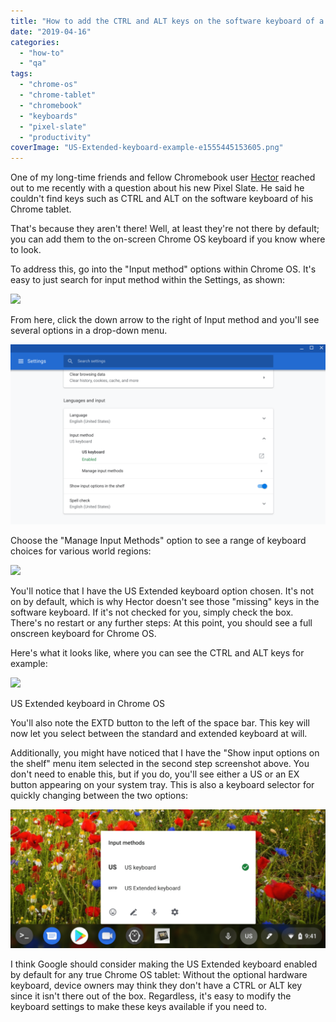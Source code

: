 ```yaml
---
title: "How to add the CTRL and ALT keys on the software keyboard of a Chromebook or Chrome tablet"
date: "2019-04-16"
categories: 
  - "how-to"
  - "qa"
tags: 
  - "chrome-os"
  - "chrome-tablet"
  - "chromebook"
  - "keyboards"
  - "pixel-slate"
  - "productivity"
coverImage: "US-Extended-keyboard-example-e1555445153605.png"
---
```


One of my long-time friends and fellow Chromebook user [Hector](https://www.youtube.com/user/MrHG78) reached out to me recently with a question about his new Pixel Slate. He said he couldn't find keys such as CTRL and ALT on the software keyboard of his Chrome tablet.

That's because they aren't there! Well, at least they're not there by default; you can add them to the on-screen Chrome OS keyboard if you know where to look.

To address this, go into the "Input method" options within Chrome OS. It's easy to just search for input method within the Settings, as shown:

![](https://i0.wp.com/www.aboutchromebooks.com/wp-content/uploads/2019/04/Chrome-OS-input-method-settings.png?fit=800%2C325&ssl=1)

From here, click the down arrow to the right of Input method and you'll see several options in a drop-down menu.

![](images/Chrome-OS-Manage-Input-Method-settings-1024x584.png)

Choose the "Manage Input Methods" option to see a range of keyboard choices for various world regions:

![](https://i0.wp.com/www.aboutchromebooks.com/wp-content/uploads/2019/04/Chrome-OS-US-Extended-keyboard-setting.png?fit=800%2C418&ssl=1)

You'll notice that I have the US Extended keyboard option chosen. It's not on by default, which is why Hector doesn't see those "missing" keys in the software keyboard. If it's not checked for you, simply check the box. There's no restart or any further steps: At this point, you should see a full onscreen keyboard for Chrome OS.

Here's what it looks like, where you can see the CTRL and ALT keys for example:

![](https://i1.wp.com/www.aboutchromebooks.com/wp-content/uploads/2019/04/US-Extended-keyboard-example.png?fit=800%2C533&ssl=1)

US Extended keyboard in Chrome OS

You'll also note the EXTD button to the left of the space bar. This key will now let you select between the standard and extended keyboard at will.

Additionally, you might have noticed that I have the "Show input options on the shelf" menu item selected in the second step screenshot above. You don't need to enable this, but if you do, you'll see either a US or an EX button appearing on your system tray. This is also a keyboard selector for quickly changing between the two options:

![](images/Input-method-tray-option-1-1024x451.png)

I think Google should consider making the US Extended keyboard enabled by default for any true Chrome OS tablet: Without the optional hardware keyboard, device owners may think they don't have a CTRL or ALT key since it isn't there out of the box. Regardless, it's easy to modify the keyboard settings to make these keys available if you need to.
